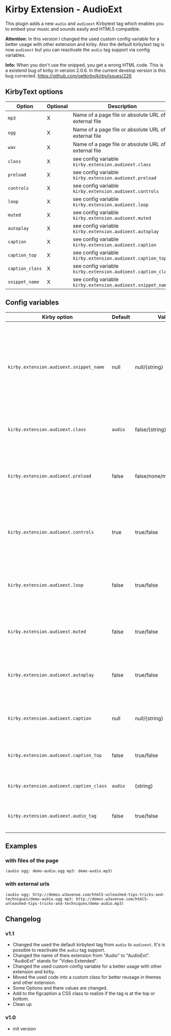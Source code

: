 # Kirby Extension - AudioExt

This plugin adds a new `audio` and `audioext` Kirbytext tag which enables you to embed your music and sounds easily and HTML5 compatible.

**Attention:** In this version I changed the used custom config variable for a better usage with other extension and kirby. Also the default kirbytext tag is now `audioext` but you can reactivate the `audio` tag support via config variables.

**Info:** When you don't use the snipped, you get a wrong HTML code. This is a existend bug of kirby in version 2.0.6. In the current develop version is this bug corrected. https://github.com/getkirby/kirby/issues/226

## KirbyText options

| Option | Optional | Description |
| ------ | -------- | ----------- |
| `mp3` | X | Name of a page file or absolute URL of a external file |
| `ogg` | X | Name of a page file or absolute URL of a external file |
| `wav` | X | Name of a page file or absolute URL of a external file |
| `class` | X | see config variable `kirby.extension.audioext.class` |
| `preload` | X | see config variable `kirby.extension.audioext.preload` |
| `controls` | X | see config variable `kirby.extension.audioext.controls` |
| `loop` | X | see config variable `kirby.extension.audioext.loop` |
| `muted` | X | see config variable `kirby.extension.audioext.muted` |
| `autoplay` | X | see config variable `kirby.extension.audioext.autoplay` |
| `caption` | X | see config variable `kirby.extension.audioext.caption` |
| `caption_top` | X | see config variable `kirby.extension.audioext.caption_top` |
| `caption_class` | X | see config variable `kirby.extension.audioext.caption_class` |
| `snippet_name` | X | see config variable `kirby.extension.audioext.snippet_name` |

## Config variables

| Kirby option | Default | Values | Description |
| ------------ | ------- | ------ | ----------- |
| `kirby.extension.audioext.snippet_name` | null | null/{string} | Set the name of the snippet (example `audioext`), or false. With the false false, the script generate via Brick class the HTML code. |
| `kirby.extension.audioext.class` | `audio` | false/{string} | Define a class string for the audio element. |
| `kirby.extension.audioext.preload` | false | false/none/metadata/auto | Specifies if and how the author thinks the audio should be loaded when the page loads. |
| `kirby.extension.audioext.controls` | true | true/false | Specifies that audio controls should be displayed (such as a play/pause button etc). |
| `kirby.extension.audioext.loop` | false | true/false | Specifies that the audio will start over again, every time it is finished. |
| `kirby.extension.audioext.muted` | false | true/false | Specifies that the audio output should be muted. |
| `kirby.extension.audioext.autoplay` | false | true/false | Specifies that the audio will start playing as soon as it is ready. |
| `kirby.extension.audioext.caption` | null | null/{string} | Create a figure with a caption element over the video tag. |
| `kirby.extension.audioext.caption_top` | false | true/false | Place the caption at the top of the video player. |
| `kirby.extension.audioext.caption_class` | `audio` | {string} | Class string for the figure element. |
| `kirby.extension.audioext.audio_tag` | false | true/false | Overwrite the default `audio` kirbytext tag |

## Examples

### with files of the page

```
(audio ogg: demo-audio.ogg mp3: demo-audio.mp3)
```

### with external urls

```
(audio ogg: http://demos.w3avenue.com/html5-unleashed-tips-tricks-and-techniques/demo-audio.ogg mp3: http://demos.w3avenue.com/html5-unleashed-tips-tricks-and-techniques/demo-audio.mp3)
```

## Changelog

### v1.1

* Changed the used the default kirbytext tag from `audio` to `audioext`. It's is possible to reactivate the `audio` tag support.
* Changed the name of theis extension from "Audio" to "AudioExt". "AudioExt" stands for "Video Extended".
* Changed the used custom config variable for a better usage with other extension and kirby.
* Moved the used code into a custom class for better reusage in themes and other extension.
* Some Options and there values are changed.
* Add to the figcaption a  CSS class to realize if the tag is at the top or bottom.
* Clean up

### v1.0

* init version